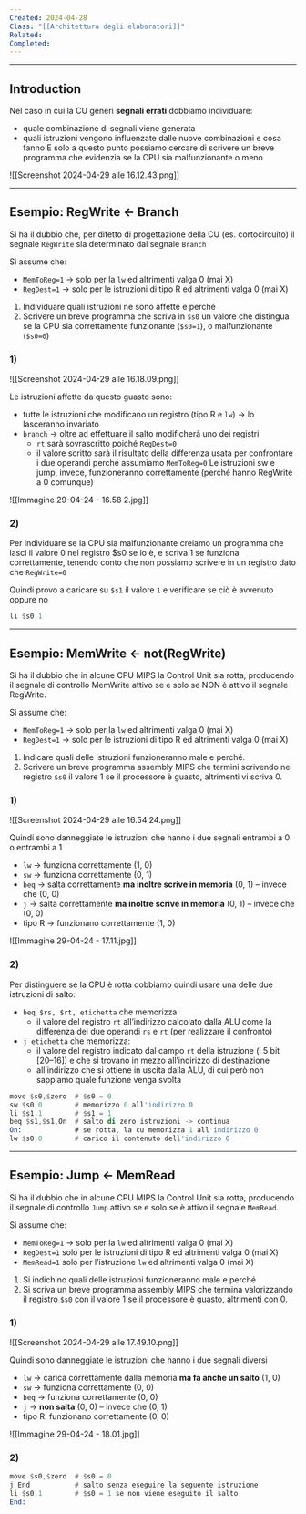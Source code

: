 ```yaml
---
Created: 2024-04-28
Class: "[[Architettura degli elaboratori]]"
Related: 
Completed:
---
```

---
## Introduction
Nel caso in cui la CU generi **segnali errati** dobbiamo individuare:
- quale combinazione di segnali viene generata
- quali istruzioni vengono influenzate dalle nuove combinazioni e cosa fanno
E solo a questo punto possiamo cercare di scrivere un breve programma che evidenzia se la CPU sia malfunzionante o meno

![[Screenshot 2024-04-29 alle 16.12.43.png]]

---
## Esempio: RegWrite ← Branch
Si ha il dubbio che, per difetto di progettazione della CU (es. cortocircuito) il segnale `RegWrite` sia determinato dal segnale `Branch`

Si assume che:
- `MemToReg=1` → solo per la `lw` ed altrimenti valga 0 (mai X)
- `RegDest=1` → solo per le istruzioni di tipo R ed altrimenti valga 0 (mai X)

1. Individuare quali istruzioni ne sono affette e perché
2. Scrivere un breve programma che scriva in `$s0` un valore che distingua se la CPU sia correttamente funzionante (`$s0=1`), o malfunzionante (`$s0=0`)

### 1)
![[Screenshot 2024-04-29 alle 16.18.09.png]]

Le istruzioni affette da questo guasto sono:
- tutte le istruzioni che modificano un registro (tipo R e `lw`) → lo lasceranno invariato
- `branch` → oltre ad effettuare il salto modificherà uno dei registri
	- `rt` sarà sovrascritto poiché `RegDest=0`
	- il valore scritto sarà il risultato della differenza usata per confrontare i due operandi perché assumiamo `MemToReg=0`
Le istruzioni sw e jump, invece, funzioneranno correttamente (perché hanno RegWrite a 0 comunque)

![[Immagine 29-04-24 - 16.58 2.jpg]]

### 2)
Per individuare se la CPU sia malfunzionante creiamo un programma che lasci il valore 0 nel registro $s0 se lo è, e scriva 1 se funziona correttamente, tenendo conto che non possiamo scrivere in un registro dato che `RegWrite=0`

Quindi provo a caricare su `$s1` il valore `1` e verificare se ciò è avvenuto oppure no
```asm
li $s0,1
```

---
## Esempio: MemWrite ← not(RegWrite)
Si ha il dubbio che in alcune CPU MIPS la Control Unit sia rotta, producendo il segnale di controllo MemWrite attivo se e solo se NON è attivo il segnale RegWrite.

Si assume che:
- `MemToReg=1` → solo per la `lw` ed altrimenti valga 0 (mai X)
- `RegDest=1` → solo per le istruzioni di tipo R ed altrimenti valga 0 (mai X)

1. Indicare quali delle istruzioni funzioneranno male e perché.
2. Scrivere un breve programma assembly MIPS che termini scrivendo nel registro `$s0` il valore 1 se il processore è guasto, altrimenti vi scriva 0.

### 1)
![[Screenshot 2024-04-29 alle 16.54.24.png]]

Quindi sono danneggiate le istruzioni che hanno i due segnali entrambi a 0 o entrambi a 1
- `lw` → funziona correttamente (1, 0)
- `sw` → funziona correttamente (0, 1)
- `beq` → salta correttamente **ma inoltre scrive in memoria** (0, 1) – invece che (0, 0)
- `j` → salta correttamente **ma inoltre scrive in memoria** (0, 1) – invece che (0, 0)
- tipo R → funzionano correttamente (1, 0)

![[Immagine 29-04-24 - 17.11.jpg]]

### 2)
Per distinguere se la CPU è rotta dobbiamo quindi usare una delle due istruzioni di salto:
- `beq $rs, $rt, etichetta` che memorizza:
	- il valore del registro `rt` all’indirizzo calcolato dalla ALU come la differenza dei due operandi `rs` e `rt` (per realizzare il confronto)
- `j etichetta` che memorizza:
	- il valore del registro indicato dal campo `rt` della istruzione (i 5 bit \[20–16]) e che si trovano in mezzo all’indirizzo di destinazione
	- all’indirizzo che si ottiene in uscita dalla ALU, di cui però non sappiamo quale funzione venga svolta

```asm
move $s0,$zero  # $s0 = 0
sw $s0,0        # memorizzo 0 all'indirizzo 0
li $s1,1        # $s1 = 1
beq $s1,$s1,On  # salto di zero istruzioni -> continua
On:             # se rotta, la cu memorizza 1 all'indirizzo 0
lw $s0,0        # carico il contenuto dell'indirizzo 0
```

---
## Esempio: Jump ← MemRead
Si ha il dubbio che in alcune CPU MIPS la Control Unit sia rotta, producendo il segnale di controllo `Jump` attivo se e solo se è attivo il segnale `MemRead`.

Si assume che:
- `MemToReg=1` → solo per la `lw` ed altrimenti valga 0 (mai X)
- `RegDest=1` solo per le istruzioni di tipo R ed altrimenti valga 0 (mai X)
- `MemRead=1` solo per l’istruzione `lw` ed altrimenti valga 0 (mai X)

1. Si indichino quali delle istruzioni funzioneranno male e perché
2. Si scriva un breve programma assembly MIPS che termina valorizzando il registro `$s0` con il valore 1 se il processore è guasto, altrimenti con 0.

### 1)
![[Screenshot 2024-04-29 alle 17.49.10.png]]

Quindi sono danneggiate le istruzioni che hanno i due segnali diversi
- `lw` → carica correttamente dalla memoria **ma fa anche un salto** (1, 0)
- `sw` → funziona correttamente (0, 0)
- `beq` → funziona correttamente (0, 0)
- `j` → **non salta** (0, 0) – invece che (0, 1)
- tipo R: funzionano correttamente (0, 0)

![[Immagine 29-04-24 - 18.01.jpg]]

### 2)
```asm
move $s0,$zero  # $s0 = 0
j End           # salto senza eseguire la seguente istruzione
li $s0,1        # $s0 = 1 se non viene eseguito il salto
End:
```